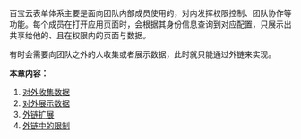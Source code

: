 百宝云表单体系主要是面向团队内部成员使用的，对内发挥权限控制、团队协作等功能。每个成员在打开应用页面时，会根据其身份信息查询到对应配置，只展示出共享给他的、且在权限内的页面与数据。

有时会需要向团队之外的人收集或者展示数据，此时就只能通过外链来实现。

**本章内容：**
1. [对外收集数据](对外收集数据.md)
2. [对外展示数据](对外展示数据.md)
3. [外链扩展](外链扩展.md)
4. [外链中的限制](外链中的限制.md)

